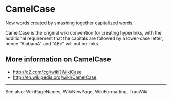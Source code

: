 # CamelCase #
New words created by smashing together capitalized words.

CamelCase is the original wiki convention for creating hyperlinks, with the additional requirement that the capitals are followed by a lower-case letter; hence “AlabamA” and “ABc” will not be links.

## More information on CamelCase ##

  * http://c2.com/cgi/wiki?WikiCase
  * http://en.wikipedia.org/wiki/CamelCase


---

See also: WikiPageNames, WikiNewPage, WikiFormatting, TracWiki